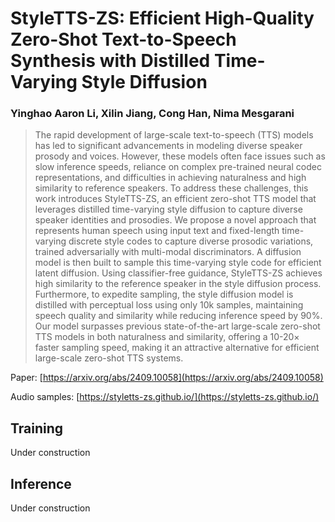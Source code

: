 # StyleTTS-ZS: Efficient High-Quality Zero-Shot Text-to-Speech Synthesis with Distilled Time-Varying Style Diffusion

### Yinghao Aaron Li, Xilin Jiang, Cong Han, Nima Mesgarani

> The rapid development of large-scale text-to-speech (TTS) models has led to significant advancements in modeling diverse speaker prosody and voices. However, these models often face issues such as slow inference speeds, reliance on complex pre-trained neural codec representations, and difficulties in achieving naturalness and high similarity to reference speakers. To address these challenges, this work introduces StyleTTS-ZS, an efficient zero-shot TTS model that leverages distilled time-varying style diffusion to capture diverse speaker identities and prosodies. We propose a novel approach that represents human speech using input text and fixed-length time-varying discrete style codes to capture diverse prosodic variations, trained adversarially with multi-modal discriminators. A diffusion model is then built to sample this time-varying style code for efficient latent diffusion. Using classifier-free guidance, StyleTTS-ZS achieves high similarity to the reference speaker in the style diffusion process. Furthermore, to expedite sampling, the style diffusion model is distilled with perceptual loss using only 10k samples, maintaining speech quality and similarity while reducing inference speed by 90%. Our model surpasses previous state-of-the-art large-scale zero-shot TTS models in both naturalness and similarity, offering a 10-20× faster sampling speed, making it an attractive alternative for efficient large-scale zero-shot TTS systems.

Paper: [https://arxiv.org/abs/2409.10058](https://arxiv.org/abs/2409.10058)

Audio samples: [https://styletts-zs.github.io/](https://styletts-zs.github.io/)

## Training
Under construction

## Inference
Under construction

